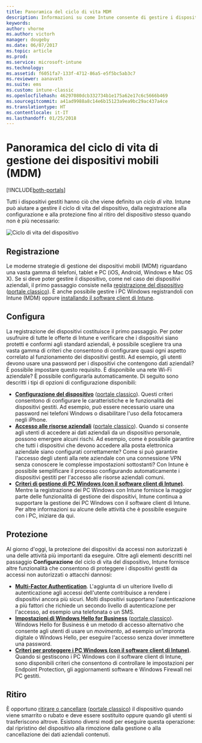 ```yaml
---
title: Panoramica del ciclo di vita MDM
description: Informazioni su come Intune consente di gestire i dispositivi per tutto il loro ciclo di vita, dalla registrazione alla configurazione fino all'eventuale ritiro finale.
keywords: 
author: vhorne
ms.author: victorh
manager: dougeby
ms.date: 06/07/2017
ms.topic: article
ms.prod: 
ms.service: microsoft-intune
ms.technology: 
ms.assetid: f6051fa7-133f-4712-86a5-e5f5bc5ab3c7
ms.reviewer: aanavath
ms.suite: ems
ms.custom: intune-classic
ms.openlocfilehash: 46297080dcb332734b1e175a62e17c6c5666b469
ms.sourcegitcommit: a41ad9988a8c14e6b15123a9ea9bc29ac437a4ce
ms.translationtype: HT
ms.contentlocale: it-IT
ms.lasthandoff: 01/25/2018
---
```

# <a name="overview-of-the-mobile-device-management-mdm-lifecycle"></a>Panoramica del ciclo di vita di gestione dei dispositivi mobili (MDM)

[!INCLUDE[both-portals](./includes/note-for-both-portals.md)]

Tutti i dispositivi gestiti hanno ciò che viene definito un *ciclo di vita*. Intune può aiutare a gestire il ciclo di vita del dispositivo, dalla registrazione alla configurazione e alla protezione fino al ritiro del dispositivo stesso quando non è più necessario:

![Ciclo di vita del dispositivo](./media/device-lifecycle.png "Ciclo di vita del dispositivo di Intune")

## <a name="enroll"></a>Registrazione
Le moderne strategie di gestione dei dispositivi mobili (MDM) riguardano una vasta gamma di telefoni, tablet e PC (iOS, Android, Windows e Mac OS X). Se si deve poter gestire il dispositivo, come nel caso dei dispositivi aziendali, il primo passaggio consiste nella [registrazione del dispositivo](device-enrollment.md) ([portale classico](/intune-classic/deploy-use/enroll-devices-in-microsoft-intune)). È anche possibile gestire i PC Windows registrandoli con Intune (MDM) oppure [installando il software client di Intune](/intune-classic/deploy-use/manage-windows-pcs-with-microsoft-intune).

## <a name="configure"></a>Configura
La registrazione dei dispositivi costituisce il primo passaggio. Per poter usufruire di tutte le offerte di Intune e verificare che i dispositivi siano protetti e conformi agli standard aziendali, è possibile scegliere tra una vasta gamma di criteri che consentono di configurare quasi ogni aspetto correlato al funzionamento dei dispositivi gestiti. Ad esempio, gli utenti devono usare una password per i dispositivi che contengono dati aziendali? È possibile impostare questo requisito. È disponibile una rete Wi-Fi aziendale? È possibile configurarla automaticamente. Di seguito sono descritti i tipi di opzioni di configurazione disponibili:

- [**Configurazione del dispositivo**](device-profiles.md) ([portale classico](/intune-classic/deploy-use/manage-settings-and-features-on-your-devices-with-microsoft-intune-policies)). Questi criteri consentono di configurare le caratteristiche e le funzionalità dei dispositivi gestiti. Ad esempio, può essere necessario usare una password nei telefoni Windows o disabilitare l'uso della fotocamera negli iPhone.
- [**Accesso alle risorse aziendali**](device-profiles.md) ([portale classico](/intune-classic/deploy-use/enable-access-to-company-resources-with-microsoft-intune)). Quando si consente agli utenti di accedere ai dati aziendali da un dispositivo personale, possono emergere alcuni rischi. Ad esempio, come è possibile garantire che tutti i dispositivi che devono accedere alla posta elettronica aziendale siano configurati correttamente? Come si può garantire l'accesso degli utenti alla rete aziendale con una connessione VPN senza conoscere le complesse impostazioni sottostanti? Con Intune è possibile semplificare il processo configurando automaticamente i dispositivi gestiti per l'accesso alle risorse aziendali comuni.
- [**Criteri di gestione di PC Windows (con il software client di Intune)**](/intune-classic/deploy-use/common-windows-pc-management-tasks-with-the-microsoft-intune-computer-client). Mentre la registrazione dei PC Windows con Intune fornisce la maggior parte delle funzionalità di gestione dei dispositivi, Intune continua a supportare la gestione dei PC Windows con il software client di Intune. Per altre informazioni su alcune delle attività che è possibile eseguire con i PC, iniziare da qui.

## <a name="protect"></a>Protezione
Al giorno d'oggi, la protezione dei dispositivi da accessi non autorizzati è una delle attività più importanti da eseguire. Oltre agli elementi descritti nel passaggio **Configurazione** del ciclo di vita del dispositivo, Intune fornisce altre funzionalità che consentono di proteggere i dispositivi gestiti da accessi non autorizzati o attacchi dannosi:
- [**Multi-Factor Authentication**](/intune-classic/deploy-use/protect-your-devices-with-microsoft-intune). L'aggiunta di un ulteriore livello di autenticazione agli accessi dell'utente contribuisce a rendere i dispositivi ancora più sicuri. Molti dispositivi supportano l'autenticazione a più fattori che richiede un secondo livello di autenticazione per l'accesso, ad esempio una telefonata o un SMS.
- [**Impostazioni di Windows Hello for Business**](windows-hello.md) ([portale classico](/intune-classic/deploy-use/control-microsoft-passport-settings-on-devices-with-microsoft-intune)). Windows Hello for Business è un metodo di accesso alternativo che consente agli utenti di usare un *movimento*, ad esempio un'impronta digitale o Windows Hello, per eseguire l'accesso senza dover immettere una password.
- [**Criteri per proteggere i PC Windows (con il software client di Intune)**](/intune-classic/deploy-use/policies-to-protect-windows-pcs-in-microsoft-intune). Quando si gestiscono i PC Windows con il software client di Intune, sono disponibili criteri che consentono di controllare le impostazioni per Endpoint Protection, gli aggiornamenti software e Windows Firewall nei PC gestiti.

## <a name="retire"></a>Ritiro
È opportuno [ritirare o cancellare](device-management.md) ([portale classico](/intune-classic/deploy-use/use-remote-wipe-to-help-protect-data-using-microsoft-intune)) il dispositivo quando viene smarrito o rubato e deve essere sostituito oppure quando gli utenti si trasferiscono altrove. Esistono diversi modi per eseguire questa operazione: dal ripristino del dispositivo alla rimozione dalla gestione o alla cancellazione dei dati aziendali contenuti.
